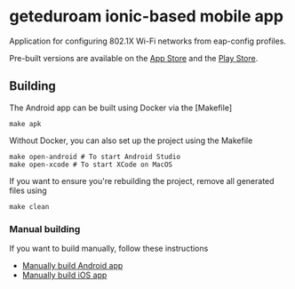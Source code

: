 # geteduroam ionic-based mobile app

Application for configuring 802.1X Wi-Fi networks from eap-config profiles.

Pre-built versions are available on the [App Store](https://apps.apple.com/no/app/geteduroam/id1504076137)
and the [Play Store](https://play.google.com/store/apps/details?id=app.eduroam.geteduroam).


## Building

The Android app can be built using Docker via the [Makefile]

	make apk

Without Docker, you can also set up the project using the Makefile

	make open-android # To start Android Studio
	make open-xcode # To start XCode on MacOS

If you want to ensure you're rebuilding the project,
remove all generated files using

	make clean


### Manual building

If you want to build manually, follow these instructions

* [Manually build Android app](DEV-ANDROID.md)
* [Manually build iOS app](DEV-IOS.md)
